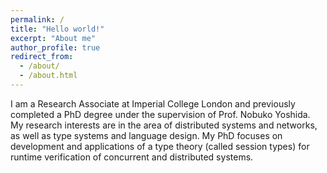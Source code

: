 ```yaml
---
permalink: /
title: "Hello world!"
excerpt: "About me"
author_profile: true
redirect_from: 
  - /about/
  - /about.html
---
```


I am a Research Associate at Imperial College London and previously completed a PhD degree under the supervision of Prof. Nobuko Yoshida. My research interests are in the area of distributed systems and networks, as well as type systems and language design. My PhD focuses on development and applications of a type theory (called session types) for runtime verification of concurrent and distributed systems.
